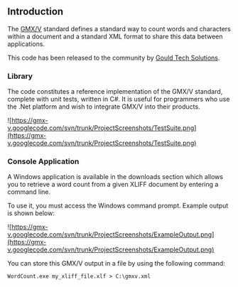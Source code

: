 ## Introduction ##
The [GMX/V](http://www.lisa.org/Global-information-M.104.0.html) standard defines a standard way to count words and characters within a document and a standard XML format to share this data between applications.

This code has been released to the community by [Gould Tech Solutions](http://www.gouldtechsolutions.com).

### Library ###
The code constitutes a reference implementation of the GMX/V standard, complete with unit tests, written in C#.  It is useful for programmers who use the .Net platform and wish to integrate GMX/V into their products.

![https://gmx-v.googlecode.com/svn/trunk/ProjectScreenshots/TestSuite.png](https://gmx-v.googlecode.com/svn/trunk/ProjectScreenshots/TestSuite.png)

### Console Application ###
A Windows application is available in the downloads section which allows you to retrieve a word count from a given XLIFF document by entering a command line.

To use it, you must access the Windows command prompt.  Example output is shown below:

![https://gmx-v.googlecode.com/svn/trunk/ProjectScreenshots/ExampleOutput.png](https://gmx-v.googlecode.com/svn/trunk/ProjectScreenshots/ExampleOutput.png)

You can store this GMX/V output in a file by using the following command:

```
WordCount.exe my_xliff_file.xlf > C:\gmxv.xml
```